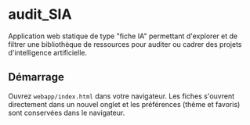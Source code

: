 # audit_SIA

Application web statique de type "fiche IA" permettant d'explorer et de filtrer une bibliothèque de ressources pour auditer ou cadrer des projets d'intelligence artificielle.

## Démarrage

Ouvrez `webapp/index.html` dans votre navigateur. Les fiches s'ouvrent directement dans un nouvel onglet et les préférences (thème et favoris) sont conservées dans le navigateur.
